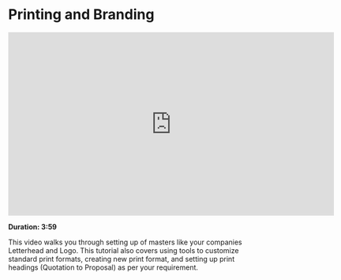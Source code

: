 # Printing and Branding

<iframe width="660" height="371" src="https://www.youtube.com/embed/" frameborder="0" allowfullscreen></iframe>

**Duration: 3:59**

This video walks you through setting up of masters like your companies Letterhead and Logo.
This tutorial also covers using tools to customize standard print formats, creating new print
format, and setting up print headings (Quotation to Proposal) as per your requirement.
